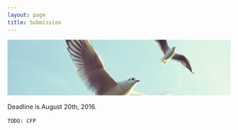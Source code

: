 ```yaml
---
layout: page
title: Submission
---
```


![Flying Gulls](/public/img/flying-gulls.jpg)

<div class="message">
    Deadline is August 20th, 2016.
</div>

`TODO: CFP`
